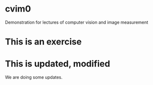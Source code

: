 # cvim0
Demonstration for lectures of computer vision and image measurement

# This is an exercise 
# This is updated, modified
We are doing some updates. 
